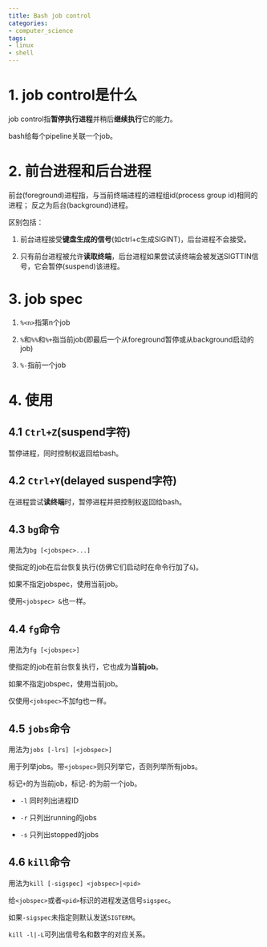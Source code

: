 ```yaml
---
title: Bash job control
categories:
- computer_science
tags:
- linux
- shell
---
```


# 1. job control是什么

job control指**暂停执行进程**并稍后**继续执行**它的能力。

bash给每个pipeline关联一个job。

# 2. 前台进程和后台进程

前台(foreground)进程指，与当前终端进程的进程组id(process group id)相同的进程； 反之为后台(background)进程。

区别包括：

1. 前台进程接受**键盘生成的信号**(如ctrl+c生成SIGINT)，后台进程不会接受。

1. 只有前台进程被允许**读取终端**，后台进程如果尝试读终端会被发送SIGTTIN信号，它会暂停(suspend)该进程。

# 3. job spec

1. `%<n>`指第n个job

1. `%`和`%%`和`%+`指当前job(即最后一个从foreground暂停或从background启动的job)

1. `%-`指前一个job

# 4. 使用

## 4.1 `Ctrl+Z`(suspend字符)

暂停进程，同时控制权返回给bash。

## 4.2 `Ctrl+Y`(delayed suspend字符)

在进程尝试**读终端**时，暂停进程并把控制权返回给bash。

## 4.3 `bg`命令

用法为`bg [<jobspec>...]`

使指定的job在后台恢复执行(仿佛它们启动时在命令行加了`&`)。

如果不指定jobspec，使用当前job。

使用`<jobspec> &`也一样。

## 4.4 `fg`命令

用法为`fg [<jobspec>]`

使指定的job在前台恢复执行，它也成为**当前job**。

如果不指定jobspec，使用当前job。

仅使用`<jobspec>`不加fg也一样。

## 4.5 `jobs`命令

用法为`jobs [-lrs] [<jobspec>]`

用于列举jobs。带`<jobspec>`则只列举它，否则列举所有jobs。

标记`+`的为当前job，标记`-`的为前一个job。

- `-l` 同时列出进程ID

- `-r` 只列出running的jobs

- `-s` 只列出stopped的jobs

## 4.6 `kill`命令

用法为`kill [-sigspec] <jobspec>|<pid>`

给`<jobspec>`或者`<pid>`标识的进程发送信号`sigspec`。

如果`-sigspec`未指定则默认发送`SIGTERM`。

`kill -l|-L`可列出信号名和数字的对应关系。